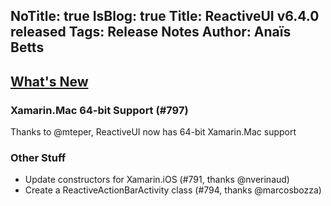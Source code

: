 NoTitle: true
IsBlog: true
Title: ReactiveUI v6.4.0 released
Tags: Release Notes
Author: Anaïs Betts
---

<!--excerpt-->

## [What's New](https://github.com/reactiveui/ReactiveUI/compare/6.3.1...6.4.0)

### Xamarin.Mac 64-bit Support (#797)

Thanks to @mteper, ReactiveUI now has 64-bit Xamarin.Mac support

### Other Stuff
- Update constructors for Xamarin.iOS (#791, thanks @nverinaud)
- Create a ReactiveActionBarActivity class (#794, thanks @marcosbozza)
